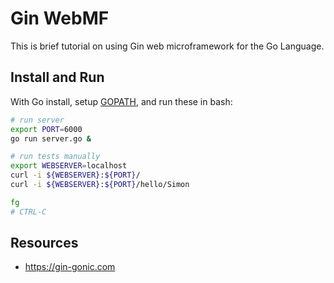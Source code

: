# Gin WebMF

This is brief tutorial on using Gin web microframework for the Go Language.

## Install and Run

With Go install, setup [GOPATH](https://golang.org/doc/code.html#GOPATH), and run these in bash:

```bash
# run server
export PORT=6000
go run server.go &

# run tests manually
export WEBSERVER=localhost
curl -i ${WEBSERVER}:${PORT}/
curl -i ${WEBSERVER}:${PORT}/hello/Simon

fg
# CTRL-C
```

## Resources

* https://gin-gonic.com
